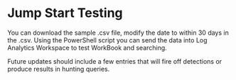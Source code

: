 # Jump Start Testing
You can download the sample .csv file, modify the date to within 30 days in the .csv. Using the PowerShell script you can send the data into Log Analytics Workspace to test WorkBook and searching.

Future updates should include a few entries that will fire off detections or produce results in hunting queries. 

